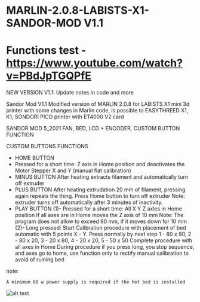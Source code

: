 # MARLIN-2.0.8-LABISTS-X1-SANDOR-MOD V1.1
# Functions test - https://www.youtube.com/watch?v=PBdJpTGQPfE

NEW VERSION V1.1: Update notes in code and more

Sandor Mod V1.1 Modified version of MARLIN 2.0.8 for LABISTS X1 mini 3d printer 
with some changes in Marlin code, is possible to EASYTHREED X1, K1, SONDORI PICO printer 
with ET4000 V2 card

SANDOR MOD 5_2021 FAN, BED, LCD + ENCODER, CUSTOM BUTTON FUNCTION

CUSTOM BUTTONS FUNCTIONS

- HOME BUTTON
- Pressed for a short time:
Z axis in Home position and deactivates the Motor Stepper X and Y (manual flat calibration)
- MINUS BUTTON
After heating extracts filament and automatically turn off extruder
- PLUS BUTTON
After heating extrudation 20 mm of filament, pressing again repeats the thing. Press Home button to turn off extruder
Note: extruder turns off automatically after 3 minutes of inactivity.
- PLAY BUTTON
(1)- Pressed for a short time:
All X Y Z axles in Home position
If all axes are in Home moves the Z axis of 10 mm
Note: The program does not allow to exceed 90 mm, if it moves down for 10 mm
(2)- Long pressed:
Start Calibration procedure with placement of bed automatic with 5 points X - Y.
Press normally by next step 1 - 80 x 80, 2 - 80 x 20, 3 - 20 x 80, 4 - 20 x 20, 5 - 50 x 50
Complete procedure with all axes in Home
During procedure if you press long, you stop sequence, and axes go to home, 
use function only to rectify manual calibration to avoid of ruining bed

note:

    A minimum 60 w power supply is required if the hot bed is installed

![alt text](https://github.com/sandor-ino/MARLIN-2.0.8-LABISTS-X1-SANDOR-MOD/blob/SANDOR-MOD-V1.1/w_PINOUT%20sandor%20mod%20V1.jpg)
